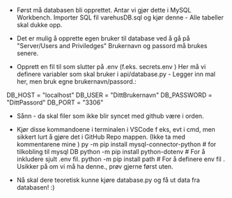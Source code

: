 * Først må databasen bli opprettet. Antar vi gjør dette i MySQL Workbench. Importer SQL fil varehusDB.sql og kjør denne - Alle tabeller skal dukke opp.
* Det er mulig å opprette egen bruker til database ved å gå på "Server/Users and Priviledges" Brukernavn og passord må brukes senere.



* Opprett en fil til som slutter på .env (f.eks. secrets.env ) Her må vi definere variabler som skal bruker i api/database.py - Legger inn mal her, men bruk egne brukernavn/passord.:

DB_HOST = "localhost"
DB_USER = "DittBrukernavn"
DB_PASSWORD = "DittPassord"
DB_PORT = "3306"

* Sånn - da skal filer som ikke blir syncet med github være i orden.
* Kjør disse kommandoene i terminalen i VSCode f eks, evt i cmd, men sikkert lurt å gjøre det i GitHub Repo mappen. (Ikke ta med kommentarene mine )
py -m pip install mysql-connector-python # for tilkobling til mysql DB
python -m pip install python-dotenv # For å inkludere sjult .env fil.
python -m pip install path # For å definere env fil . Usikker på om vi må ha denne., prøv gjerne først uten.

* Nå skal dere teoretisk kunne kjøre database.py og få ut data fra databasen! :)
